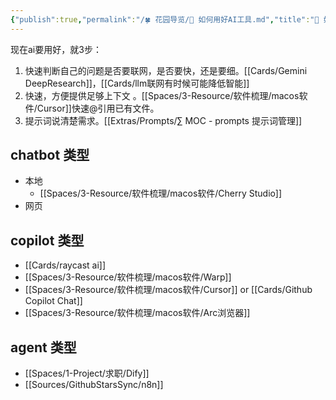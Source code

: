 ```yaml
---
{"publish":true,"permalink":"/🍀 花园导览/🔧 如何用好AI工具.md","title":"🤖 如何用好AIGC工具","created":"2023-03-16","modified":"2024-05-13","published":"2025-07-08T03:34:51.708+08:00","cssclasses":""}
---
```



现在ai要用好，就3步：
1. 快速判断自己的问题是否要联网，是否要快，还是要细。[[Cards/Gemini DeepResearch]]，[[Cards/llm联网有时候可能降低智能]]
2. 快速，方便提供足够上下文 。[[Spaces/3-Resource/软件梳理/macos软件/Cursor]]快速@引用已有文件。
3. 提示词说清楚需求。[[Extras/Prompts/∑ MOC - prompts 提示词管理]]

## chatbot 类型

- 本地
	- [[Spaces/3-Resource/软件梳理/macos软件/Cherry Studio]]
- 网页

## copilot 类型

- [[Cards/raycast ai]]
- [[Spaces/3-Resource/软件梳理/macos软件/Warp]]
- [[Spaces/3-Resource/软件梳理/macos软件/Cursor]] or [[Cards/Github Copilot Chat]]
- [[Spaces/3-Resource/软件梳理/macos软件/Arc浏览器]]

## agent 类型

- [[Spaces/1-Project/求职/Dify]]
- [[Sources/GithubStarsSync/n8n]]
